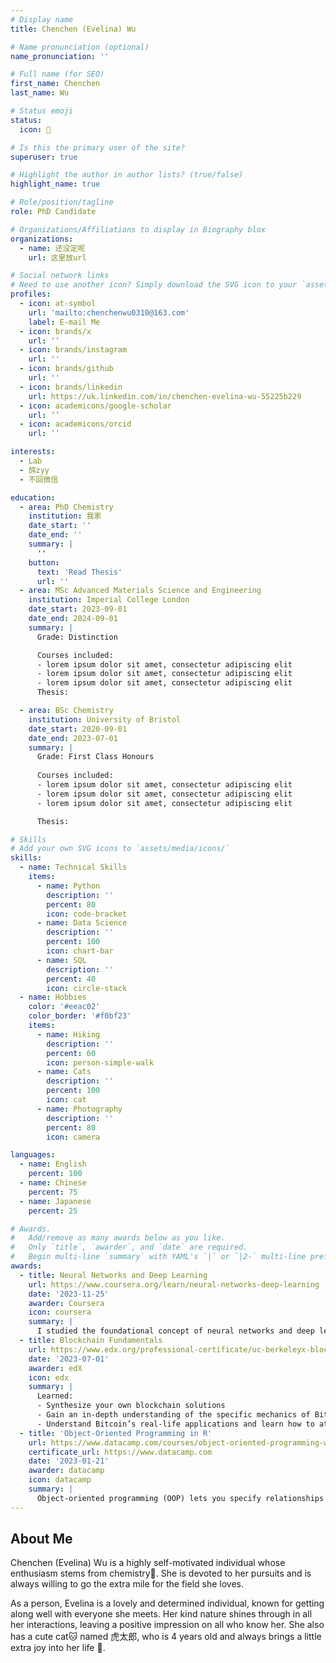 ```yaml
---
# Display name
title: Chenchen (Evelina) Wu

# Name pronunciation (optional)
name_pronunciation: ''

# Full name (for SEO)
first_name: Chenchen
last_name: Wu

# Status emoji
status:
  icon: 🧪

# Is this the primary user of the site?
superuser: true

# Highlight the author in author lists? (true/false)
highlight_name: true

# Role/position/tagline
role: PhD Candidate

# Organizations/Affiliations to display in Biography blox
organizations:
  - name: 还没定呢
    url: 这里放url

# Social network links
# Need to use another icon? Simply download the SVG icon to your `assets/media/icons/` folder.
profiles:
  - icon: at-symbol
    url: 'mailto:chenchenwu0310@163.com'
    label: E-mail Me
  - icon: brands/x
    url: ‘’
  - icon: brands/instagram
    url: ''
  - icon: brands/github
    url: ''
  - icon: brands/linkedin
    url: https://uk.linkedin.com/in/chenchen-evelina-wu-55225b229
  - icon: academicons/google-scholar
    url: ‘’
  - icon: academicons/orcid
    url: ‘’

interests:
  - Lab
  - 鸽zyy
  - 不回微信

education:
  - area: PhD Chemistry
    institution: 我家
    date_start: ''
    date_end: ''
    summary: |
      ''
    button:
      text: 'Read Thesis'
      url: ''
  - area: MSc Advanced Materials Science and Engineering
    institution: Imperial College London
    date_start: 2023-09-01
    date_end: 2024-09-01
    summary: |
      Grade: Distinction

      Courses included:
      - lorem ipsum dolor sit amet, consectetur adipiscing elit
      - lorem ipsum dolor sit amet, consectetur adipiscing elit
      - lorem ipsum dolor sit amet, consectetur adipiscing elit
      Thesis:

  - area: BSc Chemistry
    institution: University of Bristol
    date_start: 2020-09-01
    date_end: 2023-07-01
    summary: |
      Grade: First Class Honours
      
      Courses included:
      - lorem ipsum dolor sit amet, consectetur adipiscing elit
      - lorem ipsum dolor sit amet, consectetur adipiscing elit
      - lorem ipsum dolor sit amet, consectetur adipiscing elit

      Thesis:

# Skills
# Add your own SVG icons to `assets/media/icons/`
skills:
  - name: Technical Skills
    items:
      - name: Python
        description: ''
        percent: 80
        icon: code-bracket
      - name: Data Science
        description: ''
        percent: 100
        icon: chart-bar
      - name: SQL
        description: ''
        percent: 40
        icon: circle-stack
  - name: Hobbies
    color: '#eeac02'
    color_border: '#f0bf23'
    items:
      - name: Hiking
        description: ''
        percent: 60
        icon: person-simple-walk
      - name: Cats
        description: ''
        percent: 100
        icon: cat
      - name: Photography
        description: ''
        percent: 80
        icon: camera

languages:
  - name: English
    percent: 100
  - name: Chinese
    percent: 75
  - name: Japanese
    percent: 25

# Awards.
#   Add/remove as many awards below as you like.
#   Only `title`, `awarder`, and `date` are required.
#   Begin multi-line `summary` with YAML's `|` or `|2-` multi-line prefix and indent 2 spaces below.
awards:
  - title: Neural Networks and Deep Learning
    url: https://www.coursera.org/learn/neural-networks-deep-learning
    date: '2023-11-25'
    awarder: Coursera
    icon: coursera
    summary: |
      I studied the foundational concept of neural networks and deep learning. By the end, I was familiar with the significant technological trends driving the rise of deep learning; build, train, and apply fully connected deep neural networks; implement efficient (vectorized) neural networks; identify key parameters in a neural network’s architecture; and apply deep learning to your own applications.
  - title: Blockchain Fundamentals
    url: https://www.edx.org/professional-certificate/uc-berkeleyx-blockchain-fundamentals
    date: '2023-07-01'
    awarder: edX
    icon: edx
    summary: |
      Learned:
      - Synthesize your own blockchain solutions
      - Gain an in-depth understanding of the specific mechanics of Bitcoin
      - Understand Bitcoin’s real-life applications and learn how to attack and destroy Bitcoin, Ethereum, smart contracts and Dapps, and alternatives to Bitcoin’s Proof-of-Work consensus algorithm
  - title: 'Object-Oriented Programming in R'
    url: https://www.datacamp.com/courses/object-oriented-programming-with-s3-and-r6-in-r
    certificate_url: https://www.datacamp.com
    date: '2023-01-21'
    awarder: datacamp
    icon: datacamp
    summary: |
      Object-oriented programming (OOP) lets you specify relationships between functions and the objects that they can act on, helping you manage complexity in your code. This is an intermediate level course, providing an introduction to OOP, using the S3 and R6 systems. S3 is a great day-to-day R programming tool that simplifies some of the functions that you write. R6 is especially useful for industry-specific analyses, working with web APIs, and building GUIs.
---
```


## About Me

Chenchen (Evelina) Wu is a highly self-motivated individual whose enthusiasm stems from chemistry🔬. She is devoted to her pursuits and is always willing to go the extra mile for the field she loves.

As a person, Evelina is a lovely and determined individual, known for getting along well with everyone she meets. Her kind nature shines through in all her interactions, leaving a positive impression on all who know her. She also has a cute cat🐱 named 虎太郎, who is 4 years old and always brings a little extra joy into her life 🐾.

